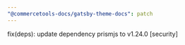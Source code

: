 ```yaml
---
"@commercetools-docs/gatsby-theme-docs": patch
---
```


fix(deps): update dependency prismjs to v1.24.0 [security]
